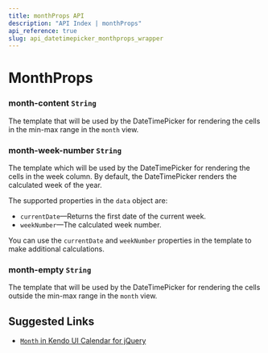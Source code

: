 ```yaml
---
title: monthProps API
description: "API Index | monthProps"
api_reference: true
slug: api_datetimepicker_monthprops_wrapper
---
```


# MonthProps

### month-content `String`

The template that will be used by the DateTimePicker for rendering the cells in the min-max range in the `month` view.

### month-week-number `String`

The template which will be used by the DateTimePicker for rendering the cells in the week column. By default, the DateTimePicker renders the calculated week of the year.

The supported properties in the `data` object are:

* `currentDate`&mdash;Returns the first date of the current week.
* `weekNumber`&mdash;The calculated week number.

You can use the `currentDate` and `weekNumber` properties in the template to make additional calculations.

### month-empty `String`

The template that will be used by the DateTimePicker for rendering the cells outside the min-max range in the `month` view.

## Suggested Links

* [`Month` in Kendo UI Calendar for jQuery](https://docs.telerik.com/kendo-ui/api/javascript/ui/datetimepicker/configuration/month)
